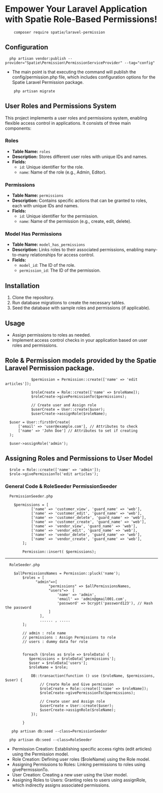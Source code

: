 # Empower Your Laravel Application with Spatie Role-Based Permissions!

```
    composer require spatie/laravel-permission
```
## Configuration

```
  php artisan vendor:publish --provider="Spatie\Permission\PermissionServiceProvider" --tag="config"
```
- The main point is that executing the command will publish the config/permission.php file, which includes configuration options for the Spatie Laravel Permission package.

```
    php artisan migrate
```

## User Roles and Permissions System

This project implements a user roles and permissions system, enabling flexible access control in applications. It consists of three main components:

### Roles

- **Table Name:** `roles`
- **Description:** Stores different user roles with unique IDs and names.
- **Fields:**
  - `id`: Unique identifier for the role.
  - `name`: Name of the role (e.g., Admin, Editor).

### Permissions

- **Table Name:** `permissions`
- **Description:** Contains specific actions that can be granted to roles, each with unique IDs and names.
- **Fields:**
  - `id`: Unique identifier for the permission.
  - `name`: Name of the permission (e.g., create, edit, delete).

### Model Has Permissions

- **Table Name:** `model_has_permissions`
- **Description:** Links roles to their associated permissions, enabling many-to-many relationships for access control.
- **Fields:**
  - `model_id`: The ID of the role.
  - `permission_id`: The ID of the permission.

## Installation

1. Clone the repository.
2. Run database migrations to create the necessary tables.
3. Seed the database with sample roles and permissions (if applicable).

## Usage

- Assign permissions to roles as needed.
- Implement access control checks in your application based on user roles and permissions.

## Role & Permission models provided by the Spatie Laravel Permission package.


  

                $permission = Permission::create(['name' => 'edit articles']);

                $roleCreate = Role::create(['name' => $roleName]);
                $roleCreate->givePermissionTo($permissions);

                // Create user and Assign role
                $userCreate = User::create($user);
                $userCreate->assignRole($roleName);
            

```
  $user = User::firstOrCreate(
      ['email' => 'user@example.com'], // Attributes to check
      ['name' => 'John Doe'] // Attributes to set if creating
  );

  $user->assignRole('admin');

```



## Assigning Roles and Permissions to User Model



```
  $role = Role::create(['name' => 'admin']);
  $role->givePermissionTo('edit articles');
```


### General Code & RoleSeeder PermissionSeeder

```
  PermissionSeeder.php
```

```
    $permissions = [
            ['name' => 'customer_view', 'guard_name' => 'web'],
            ['name' => 'customer_edit', 'guard_name' => 'web'],
            ['name' => 'customer_delete', 'guard_name' => 'web'],
            ['name' => 'customer_create', 'guard_name' => 'web'],
            ['name' => 'vendor_view', 'guard_name' => 'web'],
            ['name' => 'vendor_edit', 'guard_name' => 'web'],
            ['name' => 'vendor_delete', 'guard_name' => 'web'],
            ['name' => 'vendor_create', 'guard_name' => 'web'],
        ];

        Permission::insert( $permissions);
```
---

```
  RoleSeeder.php
```

```
    $allPermissionsNames = Permission::pluck('name');
        $roles = [
              "admin"=>[
                    "permissions" => $allPermissionsNames,
                    "users"=>  [
                        'name' => 'admin',
                        'email' => 'admin@gmail001.com',
                        'password' => bcrypt('password123'), // Hash the password
                    ]
                ],
                ...... , .....  
        ];

        // admin : role name
        // permissions : Assign Permissions to role
        // users : dummy data for role 


        foreach ($roles as $role => $roleData) {
           $permissions = $roleData['permissions'];
           $user = $roleData['users'];
           $roleName = $role;

            DB::transaction(function () use ($roleName, $permissions, $user) {
                // Create Role and Give permission
                $roleCreate = Role::create(['name' => $roleName]);
                $roleCreate->givePermissionTo($permissions);

                // Create user and Assign role
                $userCreate = User::create($user);
                $userCreate->assignRole($roleName);
            });

        }
```


```
   php artisan db:seed --class=PermissionSeeder
```

```
  php artisan db:seed --class=RoleSeeder
```

- Permission Creation: Establishing specific access rights (edit articles) using the Permission model.
- Role Creation: Defining user roles ($roleName) using the Role model.
- Assigning Permissions to Roles: Linking permissions to roles using givePermissionTo.
- User Creation: Creating a new user using the User model.
- Assigning Roles to Users: Granting roles to users using assignRole, which indirectly assigns associated permissions.